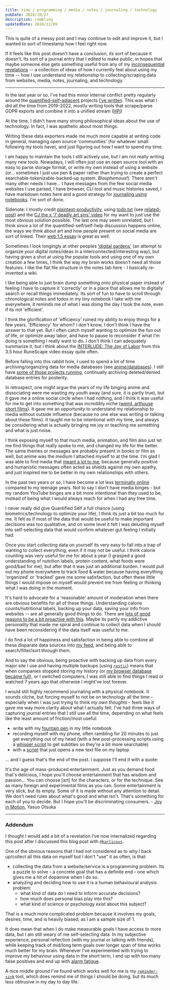 ```yaml
---
title: time / programming / media / notes / journaling / technology
pubDate: 2024/10/27
description: rambling
updatedDate: 2024/12/09
---
```


This is quite of a messy post and I may continue to edit and improve it, but I wanted to sort of timestamp how I feel right now.

If it feels like this post doesn't have a conclusion, its sort of because it doesn't. Its sort of a journal entry that I edited to make public, in hopes that maybe someone else gets something useful from any of my [inconsequential revelations](https://purarue.xyz/x/journal/202407241210/) -- a collection of ideas of how I currently feel about using my time -- how I use understand my relationship to collecting/scraping data from websites, media, notes, journaling, and technology.

---

In the last year or so, I've had this minor internal conflict pretty regularly around the [quantified-self-adjacent](https://www.reddit.com/r/quantifiedself/) projects [I've written](https://purarue.xyz/projects/). This was what I did all the time from 2019-2022, mostly writing tools that scrape/parse GDPR exports and combine it into a unified stream ([HPI](https://github.com/purarue/HPI))

At the time, I didn't have many strong philosophical ideas about the use of technology. In fact, I was apathetic about most things.

Writing these data exporters made me much more capable at writing code in general, managing open source 'communities' (for whatever small following my tools have), and just figuring out how I want to spend my time.

I am happy to maintain the tools I still actively use, but I am not really writing many new tools. Nowadays, I will often just use an open source tool with an easy to parse storage format, or write my own instead of using a website (or... sometimes I just use pen & paper rather than trying to create a perfect searchable-tokenizable-backed-up system. _Blasphemous!_). There aren't many other needs I have... I have messages from the few social media websites I use parsed, I have browser, CLI tool and music histories saved, I have markdown notes here and a good strategy for [journaling using notebooks](https://purarue.xyz/x/notes/process/journaling/). I'm sort of done.

Sidenote: I mostly credit [plaintext-productivity](https://plaintext-productivity.net/), using [todo.txt](https://github.com/todotxt/todo.txt-cli) (see [related-post](../managing-multiple-todo-txts)) and the [CJ the x '7 deadly art sins' video](https://www.youtube.com/watch?v=dMpJFbwR8OM) for my want to just use the most obvious solution possible. The last one may seem unrelated, but I think since a lot of the quantified-self/self-help discussion happens online, the ways we think about art and how people present on social media are sort of linked. Their [web 1.5 essay](https://www.cjthex.com/what-is-to-be-done/) is great as well.

Sometimes I look longingly at other peoples ['digital gardens'](https://github.com/KasperZutterman/Second-Brain) (an attempt to organize your digital notes/ideas in a interconnected/interesting way), but having given a shot at using the popular tools and using one of my own creation a few times, I think the way my brain works doesn't need all those features. I like the flat file structure in the notes tab here - I basically re-invented a wiki.

I like being able to just brain dump something onto physical paper instead of feeling I have to capture it 'correctly' or in a place that allows me to digitally search or recall things immediately. Its sort of fun to have to scroll through chronological notes and todos in my tiny notebook I take with me everywhere, it reminds me of what I was doing the day I took the note, even if its not 'efficient'.

I think the glorification of 'efficiency' ruined my ability to enjoy things for a few years. 'Efficiency' for whom? I don't know, I don't think I have the answer to that yet. But I often catch myself wanting to optimize the fun out of life, or optimize away labor, and have to pause to reconsider if what I'm doing is something I really want to do. I don't think I can adequately summarize it, but I think about the [INTERLUDE: The Joy of Labor](https://youtu.be/LpPJY-xdA3M?t=8985) from this 3.5 hour RuneScape video essay quite often.

Before falling into this rabbit hole, I used to spend a lot of time archiving/organizing data for media databases (see [anime/databases](/x/notes/media/anime/databases/)). I still have [some of those projects running](https://purarue.xyz/dbsentinel/), continually archiving deleted/denied database entries for posterity.

In retrospect, one might argue the years of my life binging anime and dissociating were me wasting my youth away (and sure, it is partly true), but it gave me a online social circle when I had nothing, and I think it was useful for me to get into something that was incredibly niche ([weird, arthouse short films](https://myanimelist.net/stacks/610)). It gave me an opportunity to understand my relationship to media without outside influence (because no one else was writing or talking about these films). It taught me to be intentional with my time, and always be considering what is actually bringing me joy or teaching me something and what is just noise.

I think exposing myself to that much media, animation, and film also just let me find things that really spoke to me, and changed my life for the better. The same themes or messages are probably present in books or film as well, but anime was the medium I attached myself to at the time. I'm glad I was able to find media that [meant a lot to me](https://purarue.xyz/feed?order_by=score&sort=desc&ftype=anime%2Calbum), because generally positive and humanistic messages often acted as shields against my own apathy, and just inspired me to be better in my own relationships with others.

In the past two years or so, I have become a lot less [terminally online](https://www.urbandictionary.com/define.php?term=Terminally%20Online) compared to my teenage years. Not to say I don't have media binges - but my random YouTube binges are a bit more intentional than they used to be, instead of being what I would always reach for when I had any free time.

I never really did give Quantified Self a full chance (using biometrics/technology to optimize your life), I think its just a bit too much for me. It felt as if most of the data that would be useful to make important decisions was too qualitative, and on some level it felt I was deluding myself into self-selecting data that would confirm whatever gut feeling I initially had.

Once you start collecting data on yourself its very easy to fall into a trap of wanting to collect everything, even if it may not be useful. I think calorie counting was very useful for me for about a year (I grasped a good understanding of nutrition labels, protein content, what foods were good/bad for me), but after that it was just an additional burden. I would pull out my phone everywhere to track food & water because having everything 'organized' or 'tracked' gave me some satisfaction, but often these little things I would impose on myself would prevent me from feeling or thinking what I was doing in the moment.

It's hard to advocate for a 'reasonable' amount of moderation when there are obvious benefits for all of these things. Understanding calorie counts/nutritional labels, backing up your data, saving your info from websites -- are all generally good things to do. There are [lots of good reasons to be a bit proactive with this](https://beepb00p.xyz/hpi.html#motivation). Maybe its partly my addictive personality that made me spiral and continue to collect data when I should have been reconsidering if the data itself was useful to me.

I do find a lot of happiness and satisfaction in being able to combine all these disparate data sources into [my feed](https://purarue.xyz/feed/), and being able to search/filter/sort through them.

And to say the obvious, being proactive with backing up data from every major site I use and having multiple backups (using [`restic`](https://restic.net/)) means that when companies stopped storing my history (or [my browser database became full](https://github.com/purarue/browserexport/)), or I switched computers, I was still able to find things I read or watched 7 years ago that otherwise I might've lost forever.

I would still highly recommend journaling with a physical notebook. It sounds cliche, but forcing myself to not be on technology all the time - especially when I was just trying to think _my own thoughts_ - feels like it gave me way more clarity about what I actually felt. I've had three ways of capturing journal entries that I still use all the time, depending on what feels like the least amount of friction/most useful:

- write with my [fountain pen](https://us-shop.lamy.com/en_us/lamy-safari) in my little notebook
- recording myself with my phone, often rambling for 20 minutes to just get everything out of my head (with a few post-processing scripts using a [whisper script](https://github.com/Irvingouj/auto-subtitle) to get subtitles so they're a bit more searchable)
- with a [script](https://gist.github.com/purarue/bf1e82b29e87eb0bb3b88898e735deb5) that just opens a new text file on my laptop

... and I guess that's the end of the post. I suppose I'll end it with a quote:

It's the age of mass-produced entertainment. Just as you demand food that's delicious, I hope you'll choose entertainment that has wisdom and passion... You can choose [art] for the characters, or for the technique. See as many foreign and experimental films as you can. Some entertainment is very slick, but its empty. Some of it is made without any attention to detail. We don't need rules about what's good and what isn't. That's something for each of you to decide. But I hope you'll be discriminating consumers. - [Joy in Motion](https://letterboxd.com/film/yasuo-otsukas-joy-in-motion/), Yasuo Otsuka

---

### Addendum

I thought I would add a bit of a revelation I've now internalized regarding this post after I discussed this blog post with [`@karlicoss`](https://github.com/karlicoss).

One of the obvious reasons that I had not considered as to why I back up/collect all this data on myself but I don't "use" it as often, is that:

- collecting the data from a website/service is a programming problem. Its a puzzle to solve - a concrete goal that has a definite end - one which gives me a hit of dopamine when I do so.
- analyzing and deciding how to use it is a human behavioural analysis problem:
  - what kind of data do I need to inform accurate decisions?
  - how much does personal bias play into this?
  - what kind of science or psychology exist about this subject?

That is a much more complicated problem because it involves my goals, desires, time, and is heavily biased, as I am a sample size of 1.

It does mean that when I do make measurable goals I have access to more data, but I am still weary of me self-selecting data. In my subjective experience, personal reflection (with my journal or talking with friends), while keeping track of mid/long term goals over longer span of time works much better for my brain. Whenever I've experimented with trying to improve my behaviour using data in the short term, I end up with too many false positives and end up with [alarm fatigue](https://en.wikipedia.org/wiki/Alarm_fatigue).

A nice middle ground I've found which works well for me is my [`reminder-sink`](https://github.com/purarue/reminder-sink) tool, which does remind me of things I should be doing, but its much less obtrusive in my day to day life.
